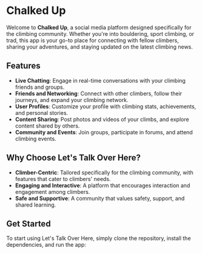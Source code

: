 # Chalked Up

Welcome to **Chalked Up**, a social media platform designed specifically for the climbing community. Whether you're into bouldering, sport climbing, or trad, this app is your go-to place for connecting with fellow climbers, sharing your adventures, and staying updated on the latest climbing news.

## Features

- **Live Chatting**: Engage in real-time conversations with your climbing friends and groups.
- **Friends and Networking**: Connect with other climbers, follow their journeys, and expand your climbing network.
- **User Profiles**: Customize your profile with climbing stats, achievements, and personal stories.
- **Content Sharing**: Post photos and videos of your climbs, and explore content shared by others.
- **Community and Events**: Join groups, participate in forums, and attend climbing events.

## Why Choose Let's Talk Over Here?

- **Climber-Centric**: Tailored specifically for the climbing community, with features that cater to climbers' needs.
- **Engaging and Interactive**: A platform that encourages interaction and engagement among climbers.
- **Safe and Supportive**: A community that values safety, support, and shared learning.

## Get Started

To start using Let's Talk Over Here, simply clone the repository, install the dependencies, and run the app:
